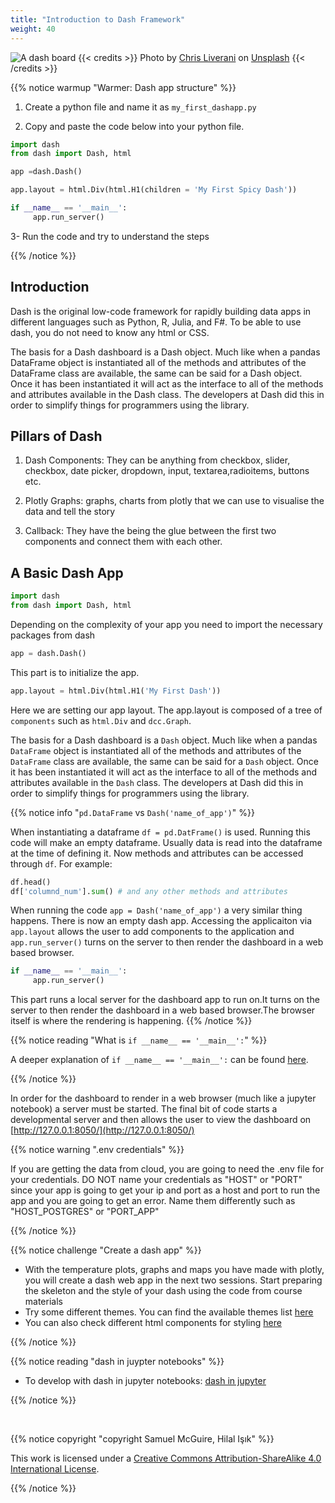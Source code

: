 ```yaml
---
title: "Introduction to Dash Framework"
weight: 40
---
```


![A dash board](/images/dashintro_12.jpg)
{{< credits >}}
Photo by <a href="https://unsplash.com/de/@chrisliverani?utm_source=unsplash&utm_medium=referral&utm_content=creditCopyText">Chris Liverani</a> on <a href="https://unsplash.com/de/fotos/dBI_My696Rk?utm_source=unsplash&utm_medium=referral&utm_content=creditCopyText">Unsplash</a> 
{{< /credits >}}


{{% notice warmup "Warmer: Dash app structure" %}}

1. Create a python file and name it as `my_first_dashapp.py` 

2. Copy and paste the code below into your python file.

```python
import dash
from dash import Dash, html

app =dash.Dash()

app.layout = html.Div(html.H1(children = 'My First Spicy Dash'))

if __name__ == '__main__':
     app.run_server() 
```

3- Run the code and try to understand the steps

{{% /notice %}}


## Introduction

Dash is the original low-code framework for rapidly building data apps in different languages such as Python, R, Julia, and F#. To be able to use dash, you do not need to know any html or CSS.

The basis for a Dash dashboard is a Dash object. Much like when a pandas DataFrame object is instantiated all of the methods and attributes of the DataFrame class are available, the same can be said for a Dash object. Once it has been instantiated it will act as the interface to all of the methods and attributes available in the Dash class. The developers at Dash did this in order to simplify things for programmers using the library.

## Pillars of Dash
1. Dash Components: They can be anything from checkbox, slider, checkbox, date picker, dropdown, input, textarea,radioitems, buttons etc.

2. Plotly Graphs: graphs, charts from plotly that we can use to visualise the data and tell the story

3. Callback: They have the being the glue between the first two components and connect them with each other.

## A Basic Dash App

```python
import dash
from dash import Dash, html
```
Depending on the complexity of your app you need to import the necessary packages from dash

```python
app = dash.Dash()
```
This part is to initialize the app.


```python
app.layout = html.Div(html.H1('My First Dash'))
```

Here we are setting our app layout. The app.layout is composed of a tree of `components` such as  `html.Div` and `dcc.Graph`.


The basis for a Dash dashboard is a `Dash` object. Much like when a pandas `DataFrame` object is instantiated all of the methods and attributes of the `DataFrame` class are available, the same can be said for a `Dash` object. Once it has been instantiated it will act as the interface to all of the methods and attributes available in the `Dash` class. The developers at Dash did this in order to simplify things for programmers using the library.

{{% notice info "`pd.DataFrame` vs `Dash('name_of_app')`" %}}

When instantiating a dataframe `df = pd.DatFrame()` is used. Running this code will make an empty dataframe. Usually data is read into the dataframe at the time of defining it. Now methods and attributes can be accessed through `df`. For example:

```python
df.head()
df['columnd_num'].sum() # and any other methods and attributes
``` 

When running the code `app = Dash('name_of_app')` a very similar thing happens. There is now an empty dash app. Accessing the applicaiton via `app.layout` allows the user to add components to the application and `app.run_server()` turns on the server to then render the dashboard in a web based browser.

```python
if __name__ == '__main__':
     app.run_server() 
```

This part runs a local server for the dashboard app to run on.It turns on the server to then render the dashboard in a web based browser.The browser itself is where the rendering is happening.
{{% /notice %}}

{{% notice reading "What is `if __name__ == '__main__':`" %}}

A deeper explanation of `if __name__ == '__main__':` can be found [here](https://realpython.com/if-name-main-python/).

{{% /notice %}}


In order for the dashboard to render in a web browser (much like a jupyter notebook) a server must be started. The final bit of code starts a developmental server and then allows the user to view the dashboard on [http://127.0.0.1:8050/](http://127.0.0.1:8050/)

{{% notice warning ".env credentials" %}}

If you are getting the data from cloud, you are going to need the .env file for your credentials. DO NOT name your credentials as "HOST" or "PORT" since your app is going to get your ip and port as a host and port to run the app and you are going to get an error. Name them differently such as "HOST_POSTGRES" or "PORT_APP"

{{% /notice %}}


{{% notice challenge "Create a dash app" %}}

- With the temperature plots, graphs and maps you have made with plotly, you will create a dash web app in the next two sessions. Start preparing the skeleton and the style of your dash using the code from course materials 
- Try some different themes. You can find the available themes list [here](https://dash-bootstrap-components.opensource.faculty.ai/docs/themes/)
- You can also check different html components for styling [here](https://dash.plotly.com/dash-html-components)



{{% /notice %}}


{{% notice reading "dash in juypter notebooks" %}}

- To develop with dash in jupyter notebooks: [dash in jupyter](https://github.com/plotly/jupyter-dash)


{{% /notice %}}

<br>

{{% notice copyright "copyright Samuel McGuire, Hilal Işık" %}}

This work is licensed under a [Creative Commons Attribution-ShareAlike 4.0 International License](https://creativecommons.org/licenses/by-sa/4.0/).

{{% /notice %}}